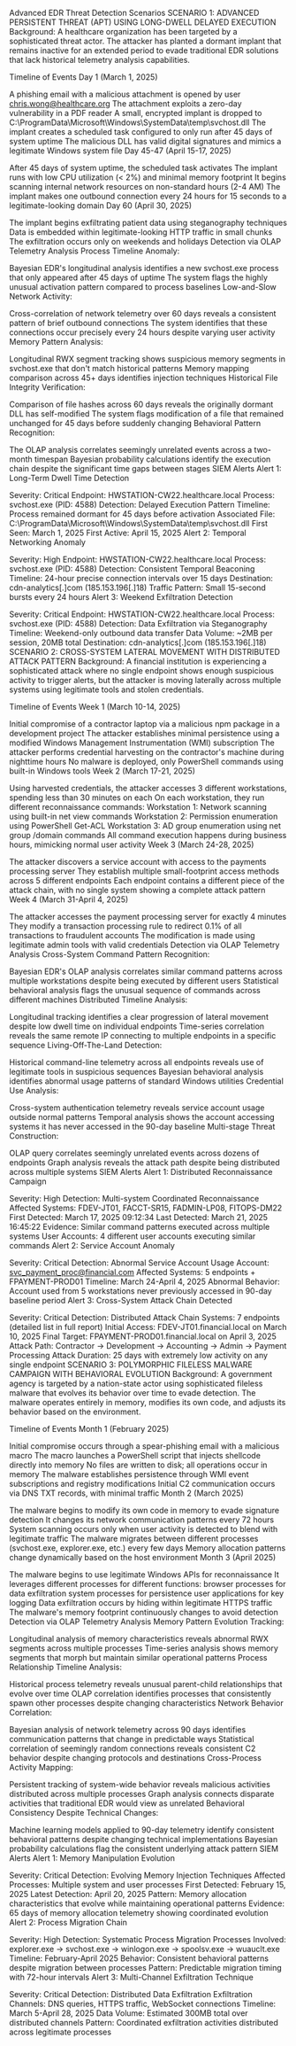 Advanced EDR Threat Detection Scenarios
SCENARIO 1: ADVANCED PERSISTENT THREAT (APT) USING LONG-DWELL DELAYED EXECUTION
Background: A healthcare organization has been targeted by a sophisticated threat actor. The attacker has planted a dormant implant that remains inactive for an extended period to evade traditional EDR solutions that lack historical telemetry analysis capabilities.

Timeline of Events
Day 1 (March 1, 2025)

A phishing email with a malicious attachment is opened by user chris.wong@healthcare.org
The attachment exploits a zero-day vulnerability in a PDF reader
A small, encrypted implant is dropped to C:\ProgramData\Microsoft\Windows\SystemData\temp\svchost.dll
The implant creates a scheduled task configured to only run after 45 days of system uptime
The malicious DLL has valid digital signatures and mimics a legitimate Windows system file
Day 45-47 (April 15-17, 2025)

After 45 days of system uptime, the scheduled task activates
The implant runs with low CPU utilization (< 2%) and minimal memory footprint
It begins scanning internal network resources on non-standard hours (2-4 AM)
The implant makes one outbound connection every 24 hours for 15 seconds to a legitimate-looking domain
Day 60 (April 30, 2025)

The implant begins exfiltrating patient data using steganography techniques
Data is embedded within legitimate-looking HTTP traffic in small chunks
The exfiltration occurs only on weekends and holidays
Detection via OLAP Telemetry Analysis
Process Timeline Anomaly:

Bayesian EDR's longitudinal analysis identifies a new svchost.exe process that only appeared after 45 days of uptime
The system flags the highly unusual activation pattern compared to process baselines
Low-and-Slow Network Activity:

Cross-correlation of network telemetry over 60 days reveals a consistent pattern of brief outbound connections
The system identifies that these connections occur precisely every 24 hours despite varying user activity
Memory Pattern Analysis:

Longitudinal RWX segment tracking shows suspicious memory segments in svchost.exe that don't match historical patterns
Memory mapping comparison across 45+ days identifies injection techniques
Historical File Integrity Verification:

Comparison of file hashes across 60 days reveals the originally dormant DLL has self-modified
The system flags modification of a file that remained unchanged for 45 days before suddenly changing
Behavioral Pattern Recognition:

The OLAP analysis correlates seemingly unrelated events across a two-month timespan
Bayesian probability calculations identify the execution chain despite the significant time gaps between stages
SIEM Alerts
Alert 1: Long-Term Dwell Time Detection

Severity: Critical
Endpoint: HWSTATION-CW22.healthcare.local
Process: svchost.exe (PID: 4588)
Detection: Delayed Execution Pattern
Timeline: Process remained dormant for 45 days before activation
Associated File: C:\ProgramData\Microsoft\Windows\SystemData\temp\svchost.dll
First Seen: March 1, 2025
First Active: April 15, 2025
Alert 2: Temporal Networking Anomaly

Severity: High
Endpoint: HWSTATION-CW22.healthcare.local
Process: svchost.exe (PID: 4588)
Detection: Consistent Temporal Beaconing
Timeline: 24-hour precise connection intervals over 15 days
Destination: cdn-analytics[.]com (185.153.196[.]18)
Traffic Pattern: Small 15-second bursts every 24 hours
Alert 3: Weekend Exfiltration Detection

Severity: Critical
Endpoint: HWSTATION-CW22.healthcare.local
Process: svchost.exe (PID: 4588)
Detection: Data Exfiltration via Steganography
Timeline: Weekend-only outbound data transfer
Data Volume: ~2MB per session, 20MB total
Destination: cdn-analytics[.]com (185.153.196[.]18)
SCENARIO 2: CROSS-SYSTEM LATERAL MOVEMENT WITH DISTRIBUTED ATTACK PATTERN
Background: A financial institution is experiencing a sophisticated attack where no single endpoint shows enough suspicious activity to trigger alerts, but the attacker is moving laterally across multiple systems using legitimate tools and stolen credentials.

Timeline of Events
Week 1 (March 10-14, 2025)

Initial compromise of a contractor laptop via a malicious npm package in a development project
The attacker establishes minimal persistence using a modified Windows Management Instrumentation (WMI) subscription
The attacker performs credential harvesting on the contractor's machine during nighttime hours
No malware is deployed, only PowerShell commands using built-in Windows tools
Week 2 (March 17-21, 2025)

Using harvested credentials, the attacker accesses 3 different workstations, spending less than 30 minutes on each
On each workstation, they run different reconnaissance commands:
Workstation 1: Network scanning using built-in net view commands
Workstation 2: Permission enumeration using PowerShell Get-ACL
Workstation 3: AD group enumeration using net group /domain commands
All command execution happens during business hours, mimicking normal user activity
Week 3 (March 24-28, 2025)

The attacker discovers a service account with access to the payments processing server
They establish multiple small-footprint access methods across 5 different endpoints
Each endpoint contains a different piece of the attack chain, with no single system showing a complete attack pattern
Week 4 (March 31-April 4, 2025)

The attacker accesses the payment processing server for exactly 4 minutes
They modify a transaction processing rule to redirect 0.1% of all transactions to fraudulent accounts
The modification is made using legitimate admin tools with valid credentials
Detection via OLAP Telemetry Analysis
Cross-System Command Pattern Recognition:

Bayesian EDR's OLAP analysis correlates similar command patterns across multiple workstations despite being executed by different users
Statistical behavioral analysis flags the unusual sequence of commands across different machines
Distributed Timeline Analysis:

Longitudinal tracking identifies a clear progression of lateral movement despite low dwell time on individual endpoints
Time-series correlation reveals the same remote IP connecting to multiple endpoints in a specific sequence
Living-Off-The-Land Detection:

Historical command-line telemetry across all endpoints reveals use of legitimate tools in suspicious sequences
Bayesian behavioral analysis identifies abnormal usage patterns of standard Windows utilities
Credential Use Analysis:

Cross-system authentication telemetry reveals service account usage outside normal patterns
Temporal analysis shows the account accessing systems it has never accessed in the 90-day baseline
Multi-stage Threat Construction:

OLAP query correlates seemingly unrelated events across dozens of endpoints
Graph analysis reveals the attack path despite being distributed across multiple systems
SIEM Alerts
Alert 1: Distributed Reconnaissance Campaign

Severity: High
Detection: Multi-system Coordinated Reconnaissance
Affected Systems: FDEV-JT01, FACCT-SR15, FADMIN-LP08, FITOPS-DM22
First Detected: March 17, 2025 09:12:34
Last Detected: March 21, 2025 16:45:22
Evidence: Similar command patterns executed across multiple systems
User Accounts: 4 different user accounts executing similar commands
Alert 2: Service Account Anomaly

Severity: Critical
Detection: Abnormal Service Account Usage
Account: svc_payment_proc@financial.com
Affected Systems: 5 endpoints + FPAYMENT-PROD01
Timeline: March 24-April 4, 2025
Abnormal Behavior: Account used from 5 workstations never previously accessed
                    in 90-day baseline period
Alert 3: Cross-System Attack Chain Detected

Severity: Critical
Detection: Distributed Attack Chain
Systems: 7 endpoints (detailed list in full report)
Initial Access: FDEV-JT01.financial.local on March 10, 2025
Final Target: FPAYMENT-PROD01.financial.local on April 3, 2025
Attack Path: Contractor → Development → Accounting → Admin → Payment Processing
Attack Duration: 25 days with extremely low activity on any single endpoint
SCENARIO 3: POLYMORPHIC FILELESS MALWARE CAMPAIGN WITH BEHAVIORAL EVOLUTION
Background: A government agency is targeted by a nation-state actor using sophisticated fileless malware that evolves its behavior over time to evade detection. The malware operates entirely in memory, modifies its own code, and adjusts its behavior based on the environment.

Timeline of Events
Month 1 (February 2025)

Initial compromise occurs through a spear-phishing email with a malicious macro
The macro launches a PowerShell script that injects shellcode directly into memory
No files are written to disk; all operations occur in memory
The malware establishes persistence through WMI event subscriptions and registry modifications
Initial C2 communication occurs via DNS TXT records, with minimal traffic
Month 2 (March 2025)

The malware begins to modify its own code in memory to evade signature detection
It changes its network communication patterns every 72 hours
System scanning occurs only when user activity is detected to blend with legitimate traffic
The malware migrates between different processes (svchost.exe, explorer.exe, etc.) every few days
Memory allocation patterns change dynamically based on the host environment
Month 3 (April 2025)

The malware begins to use legitimate Windows APIs for reconnaissance
It leverages different processes for different functions:
browser processes for data exfiltration
system processes for persistence
user applications for key logging
Data exfiltration occurs by hiding within legitimate HTTPS traffic
The malware's memory footprint continuously changes to avoid detection
Detection via OLAP Telemetry Analysis
Memory Pattern Evolution Tracking:

Longitudinal analysis of memory characteristics reveals abnormal RWX segments across multiple processes
Time-series analysis shows memory segments that morph but maintain similar operational patterns
Process Relationship Timeline Analysis:

Historical process telemetry reveals unusual parent-child relationships that evolve over time
OLAP correlation identifies processes that consistently spawn other processes despite changing characteristics
Network Behavior Correlation:

Bayesian analysis of network telemetry across 90 days identifies communication patterns that change in predictable ways
Statistical correlation of seemingly random connections reveals consistent C2 behavior despite changing protocols and destinations
Cross-Process Activity Mapping:

Persistent tracking of system-wide behavior reveals malicious activities distributed across multiple processes
Graph analysis connects disparate activities that traditional EDR would view as unrelated
Behavioral Consistency Despite Technical Changes:

Machine learning models applied to 90-day telemetry identify consistent behavioral patterns despite changing technical implementations
Bayesian probability calculations flag the consistent underlying attack pattern
SIEM Alerts
Alert 1: Memory Manipulation Evolution

Severity: Critical
Detection: Evolving Memory Injection Techniques
Affected Processes: Multiple system and user processes
First Detected: February 15, 2025
Latest Detection: April 20, 2025
Pattern: Memory allocation characteristics that evolve while maintaining operational patterns
Evidence: 65 days of memory allocation telemetry showing coordinated evolution
Alert 2: Process Migration Chain

Severity: High
Detection: Systematic Process Migration
Processes Involved: explorer.exe → svchost.exe → winlogon.exe → spoolsv.exe → wuauclt.exe
Timeline: February-April 2025
Behavior: Consistent behavioral patterns despite migration between processes
Pattern: Predictable migration timing with 72-hour intervals
Alert 3: Multi-Channel Exfiltration Technique

Severity: Critical
Detection: Distributed Data Exfiltration
Exfiltration Channels: DNS queries, HTTPS traffic, WebSocket connections
Timeline: March 5-April 28, 2025
Data Volume: Estimated 300MB total over distributed channels
Pattern: Coordinated exfiltration activities distributed across legitimate processes
